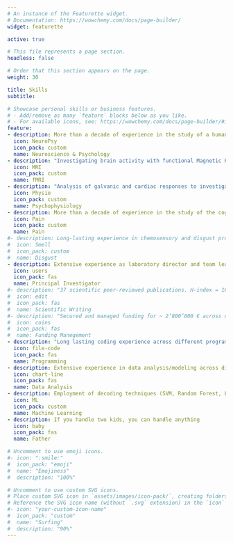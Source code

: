```yaml
---
# An instance of the Featurette widget.
# Documentation: https://wowchemy.com/docs/page-builder/
widget: featurette

active: true

# This file represents a page section.
headless: false

# Order that this section appears on the page.
weight: 30

title: Skills
subtitle:

# Showcase personal skills or business features.
# - Add/remove as many `feature` blocks below as you like.
# - For available icons, see: https://wowchemy.com/docs/page-builder/#icons
feature:
- description: More than a decade of experience in the study of a human brain
  icon: NeuroPsy
  icon_pack: custom
  name: Neuroscience & Psychology
- description: "Investigating brain activity with functional Magnetic Resonance Imaging"
  icon: MRI
  icon_pack: custom
  name: fMRI
- description: "Analysis of galvanic and cardiac responses to investigate human affect"
  icon: Physio
  icon_pack: custom
  name: Psychophysiology
- description: More than a decade of experience in the study of the cognitive and neural mechanisms of Pain
  icon: Pain
  icon_pack: custom
  name: Pain
#- description: Long-lasting experience in chemosensory and disgust processing
#  icon: Smell
#  icon_pack: custom
#  name: Disgust
- description: Extensive experience as laboratory director and team leader.
  icon: users
  icon_pack: fas
  name: Principal Investigator
#- description: "37 scientific peer-reviewed publications. H-index = 16, > 900 citations (Web of Science)."
#  icon: edit
#  icon_pack: fas
#  name: Scientific Writing
#- description: "Secured and managed funding for ~ 2’800’000 € across different projects"
#  icon: coins
#  icon_pack: fas
#  name: Funding Manegement
- description: "Long lasting coding experience across different programming languages (chiefly Matlab)"
  icon: file-code
  icon_pack: fas
  name: Programming
- description: Extensive experience in data analysis/modeling across different platforms (R, Matlab, SPSS)
  icon: chart-line
  icon_pack: fas
  name: Data Analysis
- description: Employment of decoding techniques (SVM, Random Forest, Lasso) to predict behavior from brain activity. 
  icon: ML
  icon_pack: custom
  name: Machine Learning
- description: If you handle two kids, you can handle anything
  icon: baby
  icon_pack: fas
  name: Father

# Uncomment to use emoji icons.
#- icon: ":smile:"
#  icon_pack: "emoji"
#  name: "Emojiness"
#  description: "100%"  

# Uncomment to use custom SVG icons.
# Place custom SVG icon in `assets/images/icon-pack/`, creating folders if necessary.
# Reference the SVG icon name (without `.svg` extension) in the `icon` field.
#- icon: "your-custom-icon-name"
#  icon_pack: "custom"
#  name: "Surfing"
#  description: "90%"
---
```


